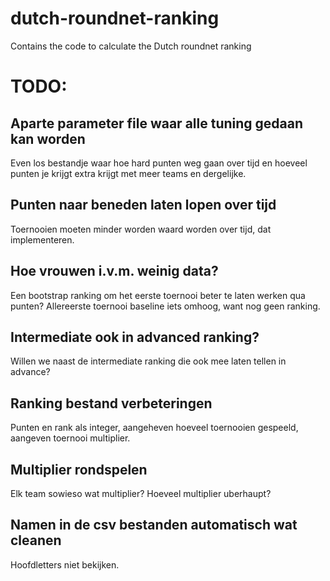 # dutch-roundnet-ranking

Contains the code to calculate the Dutch roundnet ranking

# TODO:

## Aparte parameter file waar alle tuning gedaan kan worden

Even los bestandje waar hoe hard punten weg gaan over tijd en hoeveel punten je
krijgt extra krijgt met meer teams en dergelijke.

## Punten naar beneden laten lopen over tijd

Toernooien moeten minder worden waard worden over tijd, dat implementeren.

## Hoe vrouwen i.v.m. weinig data?

Een bootstrap ranking om het eerste toernooi beter te laten werken qua punten?
Allereerste toernooi baseline iets omhoog, want nog geen ranking.

## Intermediate ook in advanced ranking?

Willen we naast de intermediate ranking die ook mee laten tellen in advance?

## Ranking bestand verbeteringen

Punten en rank als integer, aangeheven hoeveel toernooien gespeeld, aangeven
toernooi multiplier.

## Multiplier rondspelen

Elk team sowieso wat multiplier? Hoeveel multiplier uberhaupt?

## Namen in de csv bestanden automatisch wat cleanen

Hoofdletters niet bekijken.
